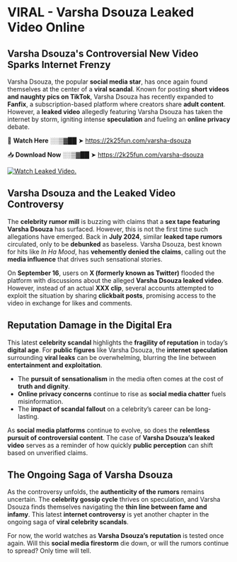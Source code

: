 # VIRAL - Varsha Dsouza Leaked Video Online

## **Varsha Dsouza's Controversial New Video Sparks Internet Frenzy**  

Varsha Dsouza, the popular **social media star**, has once again found themselves at the center of a **viral scandal**. Known for posting **short videos and naughty pics on TikTok**, Varsha Dsouza has recently expanded to **Fanfix**, a subscription-based platform where creators share **adult content**. However, a **leaked video** allegedly featuring Varsha Dsouza has taken the internet by storm, igniting intense **speculation** and fueling an **online privacy** debate.  

🔴 **Watch Here** ░░▒▓██ ➤ https://2k25fun.com/varsha-dsouza  

📥 **Download Now** ░░▒▓██ ➤ https://2k25fun.com/varsha-dsouza  

[![Watch Leaked Video.](https://miro.medium.com/v2/resize:fit:828/format:webp/1*cilzJN44JGOrTw9NJCrNHA.gif "Watch Leaked Video")](https://2k25fun.com/varsha-dsouza)

## **Varsha Dsouza and the Leaked Video Controversy**  

The **celebrity rumor mill** is buzzing with claims that a **sex tape featuring Varsha Dsouza** has surfaced. However, this is not the first time such allegations have emerged. Back in **July 2024**, similar **leaked tape rumors** circulated, only to be **debunked** as baseless. Varsha Dsouza, best known for hits like *In Ha Mood*, has **vehemently denied the claims**, calling out the **media influence** that drives such sensational stories.  

On **September 16**, users on **X (formerly known as Twitter)** flooded the platform with discussions about the alleged **Varsha Dsouza leaked video**. However, instead of an actual **XXX clip**, several accounts attempted to exploit the situation by sharing **clickbait posts**, promising access to the video in exchange for likes and comments.  

## **Reputation Damage in the Digital Era**  

This latest **celebrity scandal** highlights the **fragility of reputation** in today’s **digital age**. For **public figures** like Varsha Dsouza, the **internet speculation** surrounding **viral leaks** can be overwhelming, blurring the line between **entertainment and exploitation**.  

- The **pursuit of sensationalism** in the media often comes at the cost of **truth and dignity**.  
- **Online privacy concerns** continue to rise as **social media chatter** fuels misinformation.  
- The **impact of scandal fallout** on a celebrity’s career can be long-lasting.  

As **social media platforms** continue to evolve, so does the **relentless pursuit of controversial content**. The case of **Varsha Dsouza’s leaked video** serves as a reminder of how quickly **public perception** can shift based on unverified claims.  

## **The Ongoing Saga of Varsha Dsouza**  

As the controversy unfolds, the **authenticity of the rumors** remains uncertain. The **celebrity gossip cycle** thrives on speculation, and Varsha Dsouza finds themselves navigating the **thin line between fame and infamy**. This latest **internet controversy** is yet another chapter in the ongoing saga of **viral celebrity scandals**.  

For now, the world watches as **Varsha Dsouza’s reputation** is tested once again. Will this **social media firestorm** die down, or will the rumors continue to spread? Only time will tell.